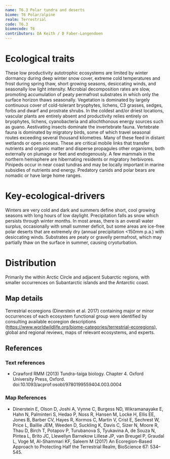 ```yaml
---
name: T6.3 Polar tundra and deserts
biome: T6 Polar/alpine
realm: Terrestrial
code: T6.3
biomecode: T6
contributors: DA Keith / D Faber-Langendoen
---
```


# Ecological traits

These low productivity autotrophic ecosystems are limited by winter dormancy during deep winter snow cover, extreme cold temperatures and frost during spring thaw, short growing seasons, desiccating winds, and seasonally low light intensity. Microbial decomposition rates are slow, promoting accumulation of peaty permafrost substrates in which only the surface horizon thaws seasonally. Vegetation is dominated by largely continuous cover of cold-tolerant bryophytes, lichens, C3 grasses, sedges, forbs and dwarf and prostrate shrubs. In the coldest and/or driest locations, vascular plants are entirely absent and productivity relies entirely on bryophytes, lichens, cyanobacteria and allochthonous energy sources such as guano. Aestivating insects dominate the invertebrate fauna. Vertebrate fauna is dominated by migratory birds, some of which travel seasonal routes exceeding several thousand kilometres. Many of these feed in distant wetlands or open oceans. These are critical mobile links that transfer nutrients and organic matter and disperse propagules other organisms, both externally on plumage or feet and endogenously. A few mammals in the northern hemisphere are hibernating residents or migratory herbivores. Pinipeds occur in near coast tundras and may be locally important in marine subsidies of nutrients and energy. Predatory canids and polar bears are nomadic or have large home ranges.

# Key-ecological-drivers

Winters are very cold and dark and summers define short, cool growing seasons with long hours of low daylight. Precipitation falls as snow which persists through winter months. In most areas, there is an overall water surplus, occasionally with small summer deficit, but some areas are ice-free polar deserts that are extremely dry (annual precipitation <150mm p.a.) with desiccating winds. Substrates are peaty or gravelly permafrost, which may partially thaw on the surface in summer, causing cryoturbation.

# Distribution

Primarily the within Arctic Circle and adjacent Subarctic regions, with smaller occurrences on Subantarctic islands and the Antarctic coast.

## Map details

Terrestrial ecoregions (Dinerstein et al. 2017) containing major or minor occurrences of each ecosystem functional group were identified by consulting available ecoregion descriptions (https://www.worldwildlife.org/biome-categories/terrestrial-ecoregions), global and regional reviews, maps of relevant ecosystems, and experts.

## References
### Text references
* Crawford RMM (2013) Tundra-taiga biology. Chapter 4. Oxford University Press, Oxford. doi:10.1093/acprof:osobl/9780199559404.003.0004
### Map References
* Dinerstein E, Olson D, Joshi A, Vynne C, Burgess ND, Wikramanayake E, Hahn N, Palminteri S, Hedao P, Noss R, Hansen M, Locke H, Ellis EE, Jones B, Barber CV, Hayes R, Kormos C, Martin V, Crist E, Sechrest W, Price L, Baillie JEM, Weeden D, Suckling K, Davis C, Sizer N, Moore R, Thau D, Birch T, Potapov P, Turubanova S, Tyukavina A, de Souza N, Pintea L, Brito JC, Llewellyn Barnekow Lillesø JP, van Breugel P, Graudal L, Voge M, Al-Shammari KF, Saleem M (2017) An Ecoregion-Based Approach to Protecting Half the Terrestrial Realm, BioScience 67: 534–545.
